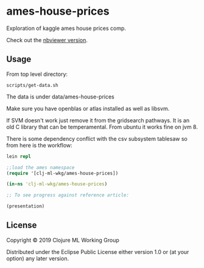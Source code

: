 # ames-house-prices

Exploration of kaggle ames house prices comp.

Check out the [nbviewer version](https://nbviewer.jupyter.org/github/cnuernber/ames-house-prices/blob/acb961538e9b1cbbef8fb1733ecdd4b0012ffd89/ames-housing-prices-clojure.ipynb).

## Usage

From top level directory:
```
scripts/get-data.sh
```

The data is under data/ames-house-prices


Make sure you have openblas or atlas installed as well as libsvm.

If SVM doesn't work just remove it from the gridsearch pathways.  It is an old C
library that can be temperamental.  From ubuntu it works fine on jvm 8.


There is some dependency conflict with the csv subsystem tablesaw so from here is the workflow:

```clojure
lein repl

;;load the ames namespace
(require '[clj-ml-wkg/ames-house-prices])

(in-ns 'clj-ml-wkg/ames-house-prices)

;; To see progress against reference article: 

(presentation)

```

## License

Copyright © 2019 Clojure ML Working Group

Distributed under the Eclipse Public License either version 1.0 or (at
your option) any later version.
